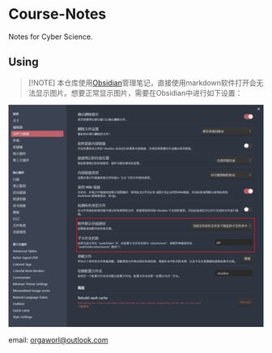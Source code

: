 # Course-Notes

Notes for Cyber Science.

## Using

> [!NOTE] 本仓库使用[Obsidian](https://obsidian.md/)管理笔记，直接使用markdown软件打开会无法显示图片。想要正常显示图片，需要在Obsidian中进行如下设置：

![](pic/a.png)


email: orgaworl@outlook.com
